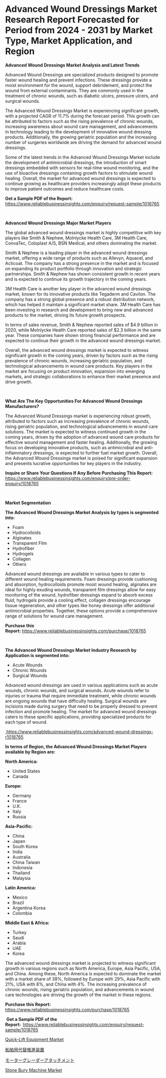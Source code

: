 <p><h1>Advanced Wound Dressings Market Research Report Forecasted for Period from 2024 -  2031 by Market Type, Market Application, and Region</h1></p><p><strong>Advanced Wound Dressings Market Analysis and Latest Trends</strong></p>
<p><p>Advanced Wound Dressings are specialized products designed to promote faster wound healing and prevent infections. These dressings provide a moist environment for the wound, support debridement, and protect the wound from external contaminants. They are commonly used in the treatment of chronic wounds, such as diabetic ulcers, pressure ulcers, and surgical wounds.</p><p>The Advanced Wound Dressings Market is experiencing significant growth, with a projected CAGR of 11.7% during the forecast period. This growth can be attributed to factors such as the rising prevalence of chronic wounds, increasing awareness about wound care management, and advancements in technology leading to the development of innovative wound dressing products. Additionally, the growing geriatric population and the increasing number of surgeries worldwide are driving the demand for advanced wound dressings.</p><p>Some of the latest trends in the Advanced Wound Dressings Market include the development of antimicrobial dressings, the introduction of smart dressings embedded with sensors for real-time wound monitoring, and the use of bioactive dressings containing growth factors to stimulate wound healing. Overall, the market for advanced wound dressings is expected to continue growing as healthcare providers increasingly adopt these products to improve patient outcomes and reduce healthcare costs.</p></p>
<p><strong>Get a Sample PDF of the Report:&nbsp;</strong> <a href="https://www.reliablebusinessinsights.com/enquiry/request-sample/1018765">https://www.reliablebusinessinsights.com/enquiry/request-sample/1018765</a></p>
<p>&nbsp;</p>
<p><strong>Advanced Wound Dressings Major Market Players</strong></p>
<p><p>The global advanced wound dressings market is highly competitive with key players like Smith & Nephew, Molnlycke Health Care, 3M Health Care, ConvaTec, Coloplast A/S, BSN Medical, and others dominating the market. </p><p>Smith & Nephew is a leading player in the advanced wound dressings market, offering a wide range of products such as Allevyn, Aquacel, and Acticoat. The company has a strong presence in the market and is focused on expanding its product portfolio through innovation and strategic partnerships. Smith & Nephew has shown consistent growth in recent years and is expected to continue its growth trajectory in the coming years.</p><p>3M Health Care is another key player in the advanced wound dressings market, known for its innovative products like Tegaderm and Cavilon. The company has a strong global presence and a robust distribution network, which has helped it maintain a significant market share. 3M Health Care has been investing in research and development to bring new and advanced products to the market, driving its future growth prospects.</p><p>In terms of sales revenue, Smith & Nephew reported sales of $4.9 billion in 2020, while Molnlycke Health Care reported sales of $2.3 billion in the same year. These companies have shown strong financial performance and are expected to continue their growth in the advanced wound dressings market.</p><p>Overall, the advanced wound dressings market is expected to witness significant growth in the coming years, driven by factors such as the rising prevalence of chronic wounds, increasing geriatric population, and technological advancements in wound care products. Key players in the market are focusing on product innovation, expansion into emerging markets, and strategic collaborations to enhance their market presence and drive growth.</p></p>
<p>&nbsp;</p>
<p><strong>What Are The Key Opportunities For Advanced Wound Dressings Manufacturers?</strong></p>
<p><p>The Advanced Wound Dressings market is experiencing robust growth, attributed to factors such as increasing prevalence of chronic wounds, rising geriatric population, and technological advancements in wound care solutions. The market is expected to witness continued growth in the coming years, driven by the adoption of advanced wound care products for effective wound management and faster healing. Additionally, the growing focus on developing innovative products, such as antimicrobial and anti-inflammatory dressings, is expected to further fuel market growth. Overall, the Advanced Wound Dressings market is poised for significant expansion and presents lucrative opportunities for key players in the industry.</p></p>
<p><strong>Inquire or Share Your Questions If Any Before Purchasing This Report:</strong> <a href="https://www.reliablebusinessinsights.com/enquiry/pre-order-enquiry/1018765">https://www.reliablebusinessinsights.com/enquiry/pre-order-enquiry/1018765</a></p>
<p>&nbsp;</p>
<p><strong>Market Segmentation</strong></p>
<p><strong>The Advanced Wound Dressings Market Analysis by types is segmented into:</strong></p>
<p><ul><li>Foam</li><li>Hydrocolloids</li><li>Alginates</li><li>Transparent Film</li><li>Hydrofiber</li><li>Hydrogels</li><li>Collagen</li><li>Others</li></ul></p>
<p><p>Advanced wound dressings are available in various types to cater to different wound healing requirements. Foam dressings provide cushioning and absorption, hydrocolloids promote moist wound healing, alginates are ideal for highly exuding wounds, transparent film dressings allow for easy monitoring of the wound, hydrofiber dressings expand to absorb excess fluid, hydrogels provide a cooling effect, collagen dressings encourage tissue regeneration, and other types like honey dressings offer additional antimicrobial properties. Together, these options provide a comprehensive range of solutions for wound care management.</p></p>
<p><strong>Purchase this Report:&nbsp;</strong><a href="https://www.reliablebusinessinsights.com/purchase/1018765">https://www.reliablebusinessinsights.com/purchase/1018765</a></p>
<p>&nbsp;</p>
<p><strong>The Advanced Wound Dressings Market Industry Research by Application is segmented into:</strong></p>
<p><ul><li>Acute Wounds</li><li>Chronic Wounds</li><li>Surgical Wounds</li></ul></p>
<p><p>Advanced wound dressings are used in various applications such as acute wounds, chronic wounds, and surgical wounds. Acute wounds refer to injuries or trauma that require immediate treatment, while chronic wounds are ongoing wounds that have difficulty healing. Surgical wounds are incisions made during surgery that need to be properly dressed to prevent infection and promote healing. The market for advanced wound dressings caters to these specific applications, providing specialized products for each type of wound.</p></p>
<p><a href="https://www.reliablebusinessinsights.com/advanced-wound-dressings-r1018765">&nbsp;https://www.reliablebusinessinsights.com/advanced-wound-dressings-r1018765</a></p>
<p><strong>In terms of Region, the Advanced Wound Dressings Market Players available by Region are:</strong></p>
<p>
    <p> <strong> North America: </strong>
        <ul>
            <li>United States</li>
            <li>Canada</li>
        </ul>
        </p> 
    <p> <strong> Europe: </strong>
        <ul>
            <li>Germany</li>
            <li>France</li>
            <li>U.K.</li>
            <li>Italy</li>
            <li>Russia</li>
        </ul>
        </p> 
    <p> <strong> Asia-Pacific: </strong>
        <ul>
            <li>China</li>
            <li>Japan</li>
            <li>South Korea</li>
            <li>India</li>
            <li>Australia</li>
            <li>China Taiwan</li>
            <li>Indonesia</li>
            <li>Thailand</li>
            <li>Malaysia</li>
        </ul>
        </p> 
    <p> <strong> Latin America: </strong>
        <ul>
            <li>Mexico</li>
            <li>Brazil</li>
            <li>Argentina Korea</li>
            <li>Colombia</li>
        </ul>
        </p> 
    <p> <strong> Middle East & Africa: </strong>
        <ul>
            <li>Turkey</li>
            <li>Saudi</li>
            <li>Arabia</li>
            <li>UAE</li>
            <li>Korea</li>
        </ul>
    </p>
    </p>
<p><p>The advanced wound dressings market is projected to witness significant growth in various regions such as North America, Europe, Asia Pacific, USA, and China. Among these, North America is expected to dominate the market with a market share of 38%, followed by Europe with 29%, Asia Pacific with 21%, USA with 8%, and China with 4%. The increasing prevalence of chronic wounds, rising geriatric population, and advancements in wound care technologies are driving the growth of the market in these regions.</p></p>
<p><strong>Purchase this Report: </strong><a href="https://www.reliablebusinessinsights.com/purchase/1018765">https://www.reliablebusinessinsights.com/purchase/1018765</a></p>
<p>&nbsp;<strong>Get a Sample PDF of the Report:&nbsp;&nbsp;</strong><a href="https://www.reliablebusinessinsights.com/enquiry/request-sample/1018765">https://www.reliablebusinessinsights.com/enquiry/request-sample/1018765</a></p>
<p><strong></strong></p>
<p><p><a href="https://github.com/anwarsahrul281/Market-Research-Report-List-1/blob/main/quick-lift-equipment-market.md">Quick-Lift Equipment Market</a></p><p><a href="https://github.com/DudleyFerry/Market-Research-Report-List-1/blob/main/9493815167469.md">船舶用代替推進装置</a></p><p><a href="https://github.com/DemarcusKuhlman/Market-Research-Report-List-1/blob/main/5337359167468.md">モーターグレーダーアタッチメント</a></p><p><a href="https://github.com/LiamDavis60/Market-Research-Report-List-1/blob/main/stone-bury-machine-market.md">Stone Bury Machine Market</a></p></p>